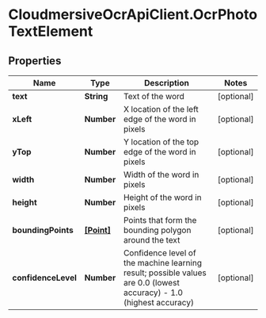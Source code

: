 # CloudmersiveOcrApiClient.OcrPhotoTextElement

## Properties
Name | Type | Description | Notes
------------ | ------------- | ------------- | -------------
**text** | **String** | Text of the word | [optional] 
**xLeft** | **Number** | X location of the left edge of the word in pixels | [optional] 
**yTop** | **Number** | Y location of the top edge of the word in pixels | [optional] 
**width** | **Number** | Width of the word in pixels | [optional] 
**height** | **Number** | Height of the word in pixels | [optional] 
**boundingPoints** | [**[Point]**](Point.md) | Points that form the bounding polygon around the text | [optional] 
**confidenceLevel** | **Number** | Confidence level of the machine learning result; possible values are 0.0 (lowest accuracy) - 1.0 (highest accuracy) | [optional] 


